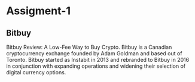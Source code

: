 # Assigment-1 
## Bitbuy

Bitbuy Review: A Low-Fee Way to Buy Crypto. Bitbuy is a Canadian cryptocurrency exchange founded by Adam Goldman and based out of Toronto. Bitbuy started as Instabit in 2013 and rebranded to Bitbuy in 2016 in conjunction with expanding operations and widening their selection of digital currency options.